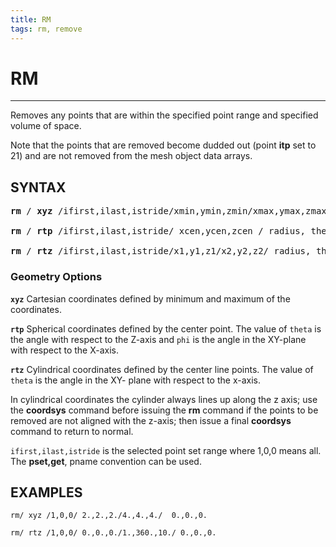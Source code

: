 ```yaml
---
title: RM
tags: rm, remove
---
```


# RM

------------------

Removes any points that are within the specified point range and specified volume of space. 


Note that the points that are removed become dudded out (point **itp** set to 21) and are not removed from the mesh object data arrays.


## SYNTAX

<pre>
<b>rm</b> / <b>xyz</b> /ifirst,ilast,istride/xmin,ymin,zmin/xmax,ymax,zmax/ [xcen,ycen,zcen]

<b>rm</b> / <b>rtp</b> /ifirst,ilast,istride/ xcen,ycen,zcen / radius, theta, phi 

<b>rm</b> / <b>rtz</b> /ifirst,ilast,istride/x1,y1,z1/x2,y2,z2/ radius, theta, height 
</pre>


### Geometry Options


**`xyz`** Cartesian coordinates defined by minimum and maximum of the coordinates.


**`rtp`** Spherical coordinates defined by the center point.  The value of `theta` is the angle with respect to the Z-axis and `phi` is the angle in the XY-plane with respect to the X-axis. 


**`rtz`** Cylindrical coordinates defined by the center line points.  The value of `theta` is the angle in the XY- plane with respect to the x-axis.


In cylindrical coordinates the cylinder always lines up along the z axis; use the **coordsys** command before issuing the **rm** command if the points
  to be removed are not aligned with the z-axis; then issue a final **coordsys** command to return to normal. 



`ifirst,ilast,istride` is the selected point set range where 1,0,0 means all. The **pset,get**, pname convention can be used.


 



## EXAMPLES

```
rm/ xyz /1,0,0/ 2.,2.,2./4.,4.,4./  0.,0.,0.

rm/ rtz /1,0,0/ 0.,0.,0./1.,360.,10./ 0.,0.,0.
```

